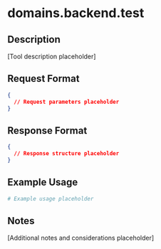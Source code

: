 <!--

# CTB Metadata
# Generated: 2025-10-23T14:32:38.591457
# CTB Version: 1.3.3
# Division: System Infrastructure
# Category: infrastructure
# Compliance: 100%
# HEIR ID: HEIR-2025-10-SYS-INFRAS-01

-->

# domains.backend.test

## Description
[Tool description placeholder]

## Request Format
```json
{
  // Request parameters placeholder
}
```

## Response Format
```json
{
  // Response structure placeholder
}
```

## Example Usage
```bash
# Example usage placeholder
```

## Notes
[Additional notes and considerations placeholder]